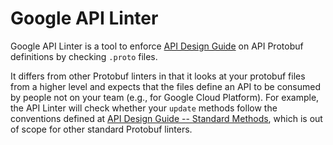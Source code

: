 # Google API Linter

Google API Linter is a tool to enforce [API Design Guide](https://cloud.google.com/apis/design/) on API Protobuf definitions by checking `.proto` files.

It differs from other Protobuf linters in that it looks at your protobuf files from a higher level and expects that the files define an API to be consumed by people not on your team (e.g., for Google Cloud Platform). For example, the API Linter will check whether your `update` methods follow the conventions defined at [API Design Guide -- Standard Methods](https://cloud.google.com/apis/design/standard_methods#update), which is out of scope for other standard Protobuf linters.
